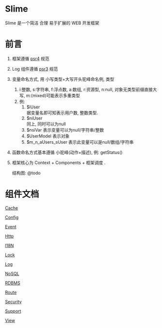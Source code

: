 Slime
=====

Slime 是一个简洁 合理 易于扩展的 WEB 开发框架

前言
=====
1. 框架遵循 [psr4](http://www.php-fig.org/psr/psr-4/) 规范
2. Log 组件遵循 [psr3](http://www.php-fig.org/psr/psr-3/) 规范
3. 变量命名方式, 用 小写类型+大写开头驼峰命名例, 类型
    1. i:整数, s:字符串, f:浮点数, a:数组, r:资源型, n:null, 对象无类型前缀直接大写, m:(mixed)可能表示多重类型
    2. 例:
        1. $iUser     
            据变量名即可知表示用户数, 整数类型.
        2. $niUser    
            同上, 同时可以为null
        4. $nsiVar
            表示变量可以为null/字符串/整数
        5. $UserModel
            表示对象
        6. $m_n_aUsers_sUser
            表示此变量可以是null/数组/字符串
4. 函数命名方式基本遵循 小驼峰(动作+描述), 例: getStatus()
5. 框架核心为 Context + Components + 框架调度 .

    结构图:
    @todo
        
组件文档
=====
[Cache](src/Component/Cache/)

[Config](src/Component/Config/)

[Event](src/Component/Event/)

[Http](src/Component/Http/)

[I18N](src/Component/I18N/)

[Lock](src/Component/Lock/)

[Log](src/Component/Log/)

[NoSQL](src/Component/NoSQL/)

[RDBMS](src/Component/RDBMS/)

[Route](src/Component/Route/)

[Security](src/Component/Security/)

[Support](src/Component/Support/)

[View](src/Component/View/)